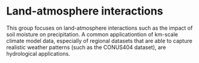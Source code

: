 # Land-atmosphere interactions


This group focuses on land-atmosphere interactions such as the impact of soil moisture on precipitation. A common applicationtion of km-scale climate model data, especially of regional datasets that are able to capture realistic weather patterns (such as the CONUS404 dataset), are hydrological applications. 
